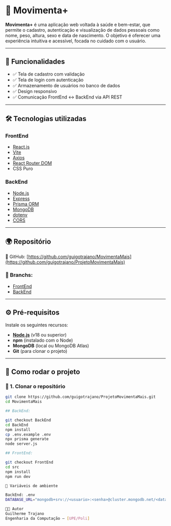 # 💪 Movimenta+

**Movimenta+** é uma aplicação web voltada à saúde e bem-estar, que permite o cadastro, autenticação e visualização de dados pessoais como nome, peso, altura, sexo e data de nascimento. O objetivo é oferecer uma experiência intuitiva e acessível, focada no cuidado com o usuário.

---

## 📌 Funcionalidades

- ✅ Tela de cadastro com validação
- ✅ Tela de login com autenticação
- ✅ Armazenamento de usuários no banco de dados
- ✅ Design responsivo
- ✅ Comunicação FrontEnd ↔ BackEnd via API REST

---

## 🛠️ Tecnologias utilizadas

### FrontEnd
- [React.js](https://reactjs.org/)
- [Vite](https://vitejs.dev/)
- [Axios](https://axios-http.com/)
- [React Router DOM](https://reactrouter.com/)
- CSS Puro

### BackEnd
- [Node.js](https://nodejs.org/)
- [Express](https://expressjs.com/)
- [Prisma ORM](https://www.prisma.io/)
- [MongoDB](https://www.mongodb.com/)
- [dotenv](https://www.npmjs.com/package/dotenv)
- [CORS](https://expressjs.com/en/resources/middleware/cors.html)

---

## 🌍 Repositório

🔗 GitHub: [https://github.com/guigotrajano/MovimentaMais](https://github.com/guigotrajano/ProjetoMovimentaMais)

### 🔸 Branchs:
- [FrontEnd](https://github.com/guigotrajano/MovimentaMais/tree/FrontEnd)
- [BackEnd](https://github.com/guigotrajano/MovimentaMais/tree/BackEnd)

---

## ⚙️ Pré-requisitos

Instale os seguintes recursos:

- **[Node.js](https://nodejs.org/en)** (v18 ou superior)
- **npm** (instalado com o Node)
- **MongoDB** (local ou MongoDB Atlas)
- **Git** (para clonar o projeto)

---

## 🚀 Como rodar o projeto

### 🔧 1. Clonar o repositório

```bash
git clone https://github.com/guigotrajano/ProjetoMovimentaMais.git
cd MovimentaMais

## BackEnd:

git checkout BackEnd
cd BackEnd
npm install
cp .env.example .env
npx prisma generate
node server.js

## FrontEnd:

git checkout FrontEnd
cd src
npm install
npm run dev

🔐 Variáveis de ambiente

BackEnd: .env
DATABASE_URL="mongodb+srv://<usuario>:<senha>@cluster.mongodb.net/<database>"

👨‍💻 Autor
Guilherme Trajano
Engenharia da Computação – [UPE/Poli]
